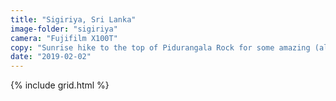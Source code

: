 ```yaml
---
title: "Sigiriya, Sri Lanka"
image-folder: "sigiriya"
camera: "Fujifilm X100T"
copy: "Sunrise hike to the top of Pidurangala Rock for some amazing (albeit cloudy) views over the surrounding countryside and neighbouring Lion Rock."
date: "2019-02-02"
---
```


{% include grid.html %}